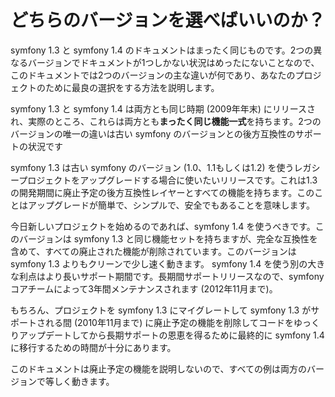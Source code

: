 どちらのバージョンを選べばいいのか？
==================================

symfony 1.3 と symfony 1.4 のドキュメントはまったく同じものです。2つの異なるバージョンでドキュメントが1つしかない状況はめったにないことなので、このドキュメントでは2つのバージョンの主な違いが何であり、あなたのプロジェクトのために最良の選択をする方法を説明します。

symfony 1.3 と symfony 1.4 は両方とも同じ時期 (2009年年末) にリリースされ、実際のところ、これらは両方とも**まったく同じ機能一式**を持ちます。2つのバージョンの唯一の違いは古い symfony のバージョンとの後方互換性のサポートの状況です

symfony 1.3 は古い symfony のバージョン (1.0、1.1もしくは1.2) を使うレガシープロジェクトをアップグレードする場合に使いたいリリースです。これは1.3の開発期間に廃止予定の後方互換性レイヤーとすべての機能を持ちます。このことはアップグレードが簡単で、シンプルで、安全でもあることを意味します。

今日新しいプロジェクトを始めるのであれば、symfony 1.4 を使うべきです。このバージョンは symfony 1.3 と同じ機能セットを持ちますが、完全な互換性を含めて、すべての廃止された機能が削除されています。このバージョンは symfony 1.3 よりもクリーンで少し速く動きます。 symfony 1.4 を使う別の大きな利点はより長いサポート期間です。長期間サポートリリースなので、symfony コアチームによって3年間メンテナンスされます (2012年11月まで)。

もちろん、プロジェクトを symfony 1.3 にマイグレートして symfony 1.3 がサポートされる間 (2010年11月まで) に廃止予定の機能を削除してコードをゆっくりアップデートしてから長期サポートの恩恵を得るために最終的に symfony 1.4 に移行するための時間が十分にあります。

このドキュメントは廃止予定の機能を説明しないので、すべての例は両方のバージョンで等しく動きます。
